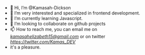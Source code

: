 - 👋 Hi, I’m @Kamasah-Dickson
- 👀 I’m very interested and specialized in frontend development.
- 🌱 I’m currently learning Javascript.
- 💞️ I’m looking to collaborate on github projects
- 📫 How to reach me, you can email me on *kamasahelizabeth15@gmail.com* or on twitter *https://twitter.com/Kamas_DEV*
- it's a pleasure.

<!---
Kamasah-Dickson/Kamasah-Dickson is a ✨ special ✨ repository because its `README.md` (this file) appears on your GitHub profile.
You can click the Preview link to take a look at your changes.
--->

